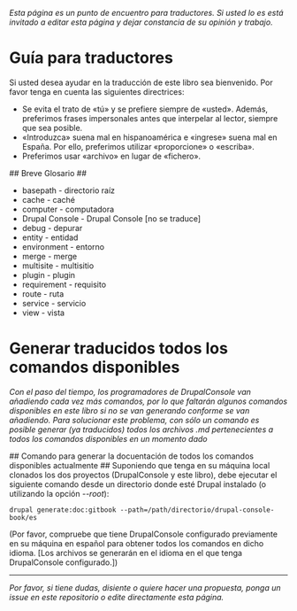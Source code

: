 
*Esta página es un punto de encuentro para traductores. Si usted lo es está invitado a editar esta página y dejar constancia de su opinión y trabajo.*

# Guía para traductores #
Si usted desea ayudar en la traducción de este libro sea bienvenido. Por favor tenga en cuenta las siguientes directrices:

* Se evita el trato de «tú» y se prefiere siempre de «usted». Además, preferimos frases impersonales antes que interpelar al lector, siempre que sea posible.
* «Introduzca» suena mal en hispanoamérica e «ingrese» suena mal en España. Por ello, preferimos utilizar «proporcione» o «escriba».
* Preferimos usar «archivo» en lugar de «fichero».


## Breve Glosario ##

* basepath - directorio raíz
* cache - caché
* computer - computadora
* Drupal Console - Drupal Console [no se traduce]
* debug - depurar
* entity - entidad
* environment - entorno
* merge - merge
* multisite - multisitio
* plugin - plugin
* requirement - requisito
* route - ruta
* service - servicio
* view - vista


# Generar traducidos todos los comandos disponibles #
*Con el paso del tiempo, los programadores de DrupalConsole van añadiendo cada vez más comandos, por lo que faltarán algunos comandos disponibles en este libro si no se van generando conforme se van añadiendo. Para solucionar este problema, con sólo un comando es posible generar (ya traducidos) todos los archivos .md pertenecientes a todos los comandos disponibles en un momento dado*

## Comando para generar la docuentación de todos los comandos disponibles actualmente ##
Suponiendo que tenga en su máquina local clonados los dos proyectos (DrupalConsole y este libro), debe ejecutar el siguiente comando desde un directorio donde esté Drupal instalado (o utilizando la opción *--root*):

``` drupal generate:doc:gitbook --path=/path/directorio/drupal-console-book/es ```

(Por favor, compruebe que tiene DrupalConsole configurado previamente en su máquina en español para obtener todos los comandos en dicho idioma. [Los archivos se generarán en el idioma en el que tenga DrupalConsole configurado.])

___
*Por favor, si tiene dudas, disiente o quiere hacer una propuesta, ponga un issue en este repositorio o edite directamente esta página.*
